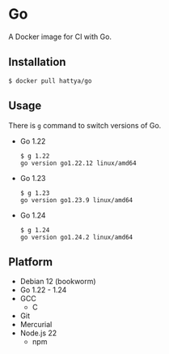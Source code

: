 # Go

A Docker image for CI with Go.


## Installation

```console
$ docker pull hattya/go
```


## Usage

There is `g` command to switch versions of Go.

- Go 1.22
  ```console
  $ g 1.22
  go version go1.22.12 linux/amd64
  ```

- Go 1.23
  ```console
  $ g 1.23
  go version go1.23.9 linux/amd64
  ```

- Go 1.24
  ```console
  $ g 1.24
  go version go1.24.2 linux/amd64
  ```


## Platform

- Debian 12 (bookworm)
- Go 1.22 - 1.24
- GCC
  - C
- Git
- Mercurial
- Node.js 22
  - npm
